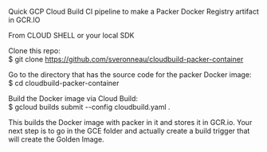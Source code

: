 Quick GCP Cloud Build CI pipeline to make a Packer Docker Registry artifact in GCR.IO

From CLOUD SHELL or your local SDK

Clone this repo:<br>
$ git clone https://github.com/sveronneau/cloudbuild-packer-container

Go to the directory that has the source code for the packer Docker image:<br>
$ cd cloudbuild-packer-container

Build the Docker image via Cloud Build:<br>
$ gcloud builds submit --config cloudbuild.yaml .

This builds the Docker image with packer in it and stores it in GCR.io. Your next step is to go in the GCE folder and actually create a build trigger that will create the Golden Image.
